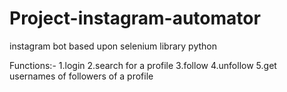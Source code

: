 # Project-instagram-automator
instagram bot based upon selenium library python

Functions:-
1.login
2.search for a profile
3.follow
4.unfollow
5.get usernames of followers of a profile
